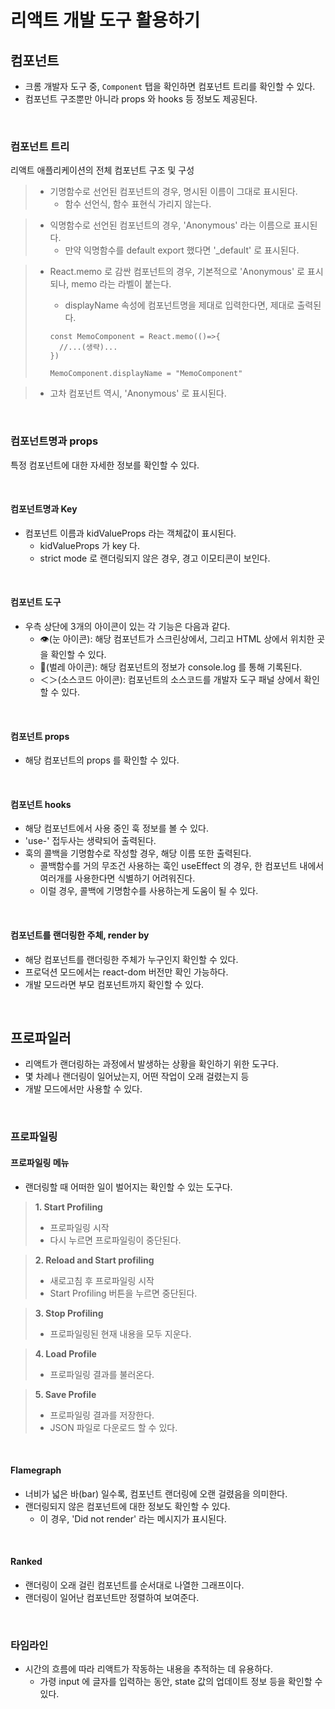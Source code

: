 # 리액트 개발 도구 활용하기

## 컴포넌트
- 크롬 개발자 도구 중, `Component` 탭을 확인하면 컴포넌트 트리를 확인할 수 있다.
- 컴포넌트 구조뿐만 아니라 props 와 hooks 등 정보도 제공된다.

<br/>

### 컴포넌트 트리

리액트 애플리케이션의 전체 컴포넌트 구조 및 구성

> - 기명함수로 선언된 컴포넌트의 경우, 명시된 이름이 그대로 표시된다.
>   - 함수 선언식, 함수 표현식 가리지 않는다.

> - 익명함수로 선언된 컴포넌트의 경우, 'Anonymous' 라는 이름으로 표시된다.
>   - 만약 익명함수를 default export 했다면 '_default' 로 표시된다.

> - React.memo 로 감싼 컴포넌트의 경우, 기본적으로 'Anonymous' 로 표시되나, memo 라는 라벨이 붙는다. 
>   - displayName 속성에 컴포넌트명을 제대로 입력한다면, 제대로 출력된다.
>
>   ```tsx
>   const MemoComponent = React.memo(()=>{
>     //...(생략)...
>   })
>
>   MemoComponent.displayName = "MemoComponent"
>   ```

> - 고차 컴포넌트 역시, 'Anonymous' 로 표시된다.
 
<br/>

### 컴포넌트명과 props

특정 컴포넌트에 대한 자세한 정보를 확인할 수 있다.

<br/>

#### 컴포넌트명과 Key
- 컴포넌트 이름과 kidValueProps 라는 객체값이 표시된다.
  - kidValueProps 가 key 다.
  - strict mode 로 랜더링되지 않은 경우, 경고 이모티콘이 보인다.

<br/>

#### 컴포넌트 도구
- 우측 상단에 3개의 아이콘이 있는 각 기능은 다음과 같다.
  - 👁️(눈 아이콘): 해당 컴포넌트가 스크린상에서, 그리고 HTML 상에서 위치한 곳을 확인할 수 있다.
  - 🐞(벌레 아이콘): 해당 컴포넌트의 정보가 console.log 를 통해 기록된다.
  - ＜＞(소스코드 아이콘): 컴포넌트의 소스코드를 개발자 도구 패널 상에서 확인할 수 있다.

<br/>

#### 컴포넌트 props
- 해당 컴포넌트의 props 를 확인할 수 있다.

<br/>

#### 컴포넌트 hooks
- 해당 컴포넌트에서 사용 중인 훅 정보를 볼 수 있다.
- 'use-' 접두사는 생략되어 출력된다.
- 훅의 콜백을 기명함수로 작성할 경우, 해당 이름 또한 출력된다.
  - 콜백함수를 거의 무조건 사용하는 훅인 useEffect 의 경우, 한 컴포넌트 내에서 여러개를 사용한다면 식별하기 어려워진다. 
  - 이럴 경우, 콜백에 기명함수를 사용하는게 도움이 될 수 있다.

<br/>

#### 컴포넌트를 랜더링한 주체, render by
- 해당 컴포넌트를 랜더링한 주체가 누구인지 확인할 수 있다.
- 프로덕션 모드에서는 react-dom 버전만 확인 가능하다.
- 개발 모드라면 부모 컴포넌트까지 확인할 수 있다.

<br/>

## 프로파일러

- 리액트가 랜더링하는 과정에서 발생하는 상황을 확인하기 위한 도구다.
- 몇 차례나 랜더링이 일어났는지, 어떤 작업이 오래 걸렸는지 등
- 개발 모드에서만 사용할 수 있다.

<br/>

### 프로파일링

#### 프로파일링 메뉴
- 랜더링할 때 어떠한 일이 벌어지는 확인할 수 있는 도구다.

> **1. Start Profiling**
> 
> - 프로파일링 시작
> - 다시 누르면 프로파일링이 중단된다. 

> **2. Reload and Start profiling**
>
> - 새로고침 후 프로파일링 시작
> - Start Profiling 버튼을 누르면 중단된다.

> **3. Stop Profiling**
>
> - 프로파일링된 현재 내용을 모두 지운다.

> **4. Load Profile**
>
> - 프로파일링 결과를 불러온다.

> **5. Save Profile**
>
> - 프로파일링 결과를 저장한다.
> - JSON 파일로 다운로드 할 수 있다.


<br/>

#### Flamegraph

- 너비가 넓은 바(bar) 일수록, 컴포넌트 랜더링에 오랜 걸렸음을 의미한다.
- 랜더링되지 않은 컴포넌트에 대한 정보도 확인할 수 있다.
  - 이 경우, 'Did not render' 라는 메시지가 표시된다.

<br/>

#### Ranked
- 랜더링이 오래 걸린 컴포넌트를 순서대로 나열한 그래프이다.
- 랜더링이 일어난 컴포넌트만 정렬하여 보여준다.

<br/>

### 타임라인
- 시간의 흐름에 따라 리액트가 작동하는 내용을 추적하는 데 유용하다.
  - 가령 input 에 글자를 입력하는 동안, state 값의 업데이트 정보 등을 확인할 수 있다.